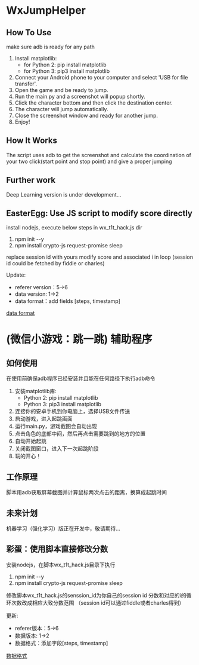 # WxJumpHelper

## How To Use
make sure adb is ready for any path
1. Install matplotlib:
    * for Python 2: pip install matplotlib
    * for Python 3: pip3 install matplotlib
2. Connect your Android phone to your computer and select 'USB for file transfer'.
3. Open the game and be ready to jump.
4. Run the main.py and a screenshot will popup shortly.
5. Click the character bottom and then click the destination center.
6. The character will jump automatically.
7. Close the screenshot window and ready for another jump.
8. Enjoy!

## How It Works
The script uses adb to get the screenshot and calculate the coordination of your two click(start point and stop point) and give a proper jumping

## Further work
Deep Learning version is under development...

## EasterEgg: Use JS script to modify score directly
install nodejs, execute below steps in wx_t1t_hack.js dir
1. npm init --y
2. npm install crypto-js request-promise sleep

replace session id with yours
modify score and associated i in loop
(session id could be fetched by fiddle or charles)

Update:
* referer version：5->6
* data version: 1->2
* data format：add fields [steps, timestamp]

[data format](https://github.com/chucklqsun/WxJumpHelper/send_data_format.txt)


# (微信小游戏：跳一跳) 辅助程序
## 如何使用
在使用前确保adb程序已经安装并且能在任何路径下执行adb命令

1. 安装matplotlib库:
    * Python 2: pip install matplotlib
    * Python 3: pip3 install matplotlib
2. 连接你的安卓手机到你电脑上，选择USB文件传送
3. 启动游戏，进入起跳画面
4. 运行main.py，游戏截图会自动出现
5. 点击角色的底部中间，然后再点击需要跳到的地方的位置
6. 自动开始起跳
7. 关闭截图窗口，进入下一次起跳阶段
8. 玩的开心！

## 工作原理
脚本用adb获取屏幕截图并计算鼠标两次点击的距离，换算成起跳时间

## 未来计划
机器学习（强化学习）版正在开发中，敬请期待...

## 彩蛋：使用脚本直接修改分数
安装nodejs，在脚本wx_t1t_hack.js目录下执行
1. npm init --y
2. npm install crypto-js request-promise sleep

修改脚本wx_t1t_hack.js的senssion_id为你自己的session id
分数和对应的i的循环次数改成相应大致分数范围
（session id可以通过fiddle或者charles得到）

更新:
* referer版本：5->6
* 数据版本: 1->2
* 数据格式：添加字段[steps, timestamp]

[数据格式](https://github.com/chucklqsun/WxJumpHelper/send_data_format.txt)
